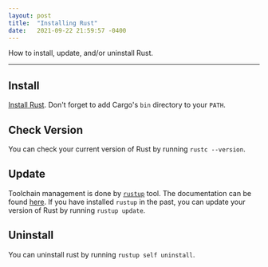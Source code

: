 ```yaml
---
layout: post
title:  "Installing Rust"
date:   2021-09-22 21:59:57 -0400
---
```


How to install, update, and/or uninstall Rust.

---

## Install

[Install Rust](https://www.rust-lang.org/tools/install).
Don't forget to add Cargo's `bin` directory to your `PATH`.

## Check Version

You can check your current version of Rust by running `rustc --version`.

## Update

Toolchain management is done by [`rustup`](https://github.com/rust-lang/rustup) tool. The documentation can be found [here](https://github.com/rust-lang/rustup/blob/master/README.md).
If you have installed `rustup` in the past, you can update your version of Rust by running `rustup update`.

## Uninstall 

 You can uninstall rust by running `rustup self uninstall`.